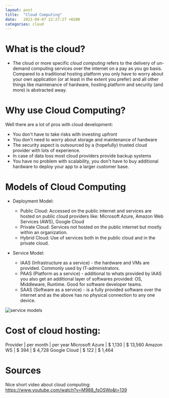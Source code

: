 ```yaml
---
layout: post
title:  "Cloud Computing"
date:   2021-09-07 22:27:27 +0200
categories: cloud
---
```

# What is the cloud?
- The cloud or more specific *cloud computing* refers to the delivery of un-demand computing services over the internet on a pay as you go basis. Compared to a traditional hosting platform you only have to worry about your own application (or at least in the extent you prefer) and all other things like maintenance of hardware, hosting platform and security (and more) is abstracted away.

# Why use Cloud Computing?
Well there are a lot of pros with cloud development:
- You don't have to take risks with investing upfront
- You don't need to worry about storage and maintenance of hardware
- The security aspect is outsourced by a (hopefully) trusted cloud provider with lots of experience.
- In case of data loss most cloud providers provide backup systems
- You have no problem with scalability, you don't have to buy additional hardware to deploy your app to a larger customer base.

# Models of Cloud Computing
- Deployment Model:
  - Public Cloud: Accessed on the public internet and services are hosted on public cloud providers like: Microsoft Azure, Amazon Web Services (AWS), Google Cloud
  - Private Cloud: Services not hosted on the public internet but mostly within an organization.
  - Hybrid Cloud: Use of services both in the public cloud and in the private cloud.
  
- Service Model:
  - IAAS (Infrastructure as a service) - the hardware and VMs are provided. Commonly used by IT-administrators.
  - PAAS (Platform as a service) - additional to whats provided by IAAS you also get an additional layer of softwares provided: OS, Middleware, Runtime. Good for software developer teams.
  - SAAS (Software as a service) - is a fully provided software over the internet and as the above has no physical connection to any one device.

![service models](https://cdn2.hubspot.net/hubfs/99242/Blog_Images/as%20a%20service%20Models%20-%20Infographic.png "Service models")
# Cost of cloud hosting:

Provider | per month | per year
Microsoft Azure | $ 1,130 | $ 13,560
Amazon WS | $ 394 | $ 4,728
Google Cloud | $ 122 | $ 1,464

# Sources
Nice short video about cloud computing:\
https://www.youtube.com/watch?v=M988_fsOSWo&t=139
